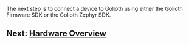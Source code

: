 The next step is to connect a device to Golioth using either the Golioth
Firmware SDK or the Golioth Zephyr SDK.

## Next: [Hardware Overview](/hardware)

